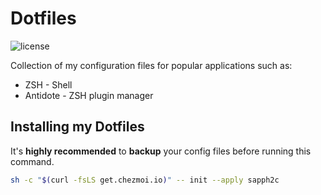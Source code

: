# Dotfiles

![license](https://img.shields.io/github/license/sapph2c/dotfiles?style=for-the-badge&logo=gnu&logoColor=white)

Collection of my configuration files for popular applications such as:

- ZSH - Shell
- Antidote - ZSH plugin manager

## Installing my Dotfiles

It's **highly recommended** to **backup** your config files before running this command.

```bash
sh -c "$(curl -fsLS get.chezmoi.io)" -- init --apply sapph2c
```
